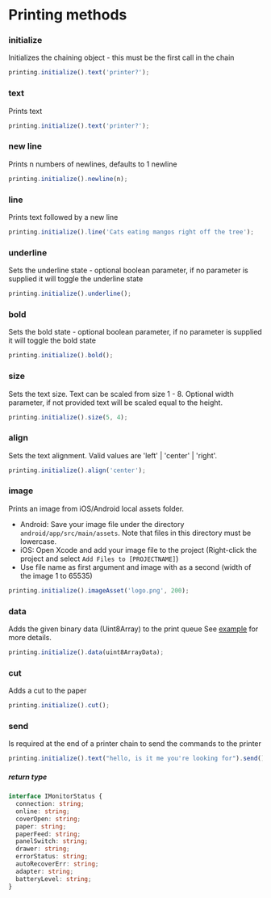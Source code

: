 # Printing methods

### initialize

Initializes the chaining object - this must be the first call in the chain

```javascript
printing.initialize().text('printer?');
```

### text

Prints text

```javascript
printing.initialize().text('printer?');
```

### new line

Prints n numbers of newlines, defaults to 1 newline

```javascript
printing.initialize().newline(n);
```

### line

Prints text followed by a new line

```javascript
printing.initialize().line('Cats eating mangos right off the tree');
```

### underline

Sets the underline state - optional boolean parameter, if no parameter is supplied it will toggle the underline state

```javascript
printing.initialize().underline();
```

### bold

Sets the bold state - optional boolean parameter, if no parameter is supplied it will toggle the bold state

```javascript
printing.initialize().bold();
```

### size

Sets the text size. Text can be scaled from size 1 - 8. Optional width parameter, if not provided text will be scaled equal to the height.

```javascript
printing.initialize().size(5, 4);
```

### align

Sets the text alignment. Valid values are 'left' | 'center' | 'right'.

```javascript
printing.initialize().align('center');
```

### image

Prints an image from iOS/Android local assets folder.

- Android: Save your image file under the directory `android/app/src/main/assets`. Note that files in this directory must be lowercase.
- iOS: Open Xcode and add your image file to the project (Right-click the project and select `Add Files to [PROJECTNAME]`)
- Use file name as first argument and image with as a second (width of the image 1 to 65535)

```javascript
printing.initialize().imageAsset('logo.png', 200);
```

### data
Adds the given binary data (Uint8Array) to the print queue
See [example](../example/src/App.js) for more details.

```javascript
printing.initialize().data(uint8ArrayData);
```

### cut

Adds a cut to the paper

```javascript
printing.initialize().cut();
```

### send

Is required at the end of a printer chain to send the commands to the printer

```javascript
printing.initialize().text("hello, is it me you're looking for").send();
```

##### return type

```typescript
interface IMonitorStatus {
  connection: string;
  online: string;
  coverOpen: string;
  paper: string;
  paperFeed: string;
  panelSwitch: string;
  drawer: string;
  errorStatus: string;
  autoRecoverErr: string;
  adapter: string;
  batteryLevel: string;
}
```
